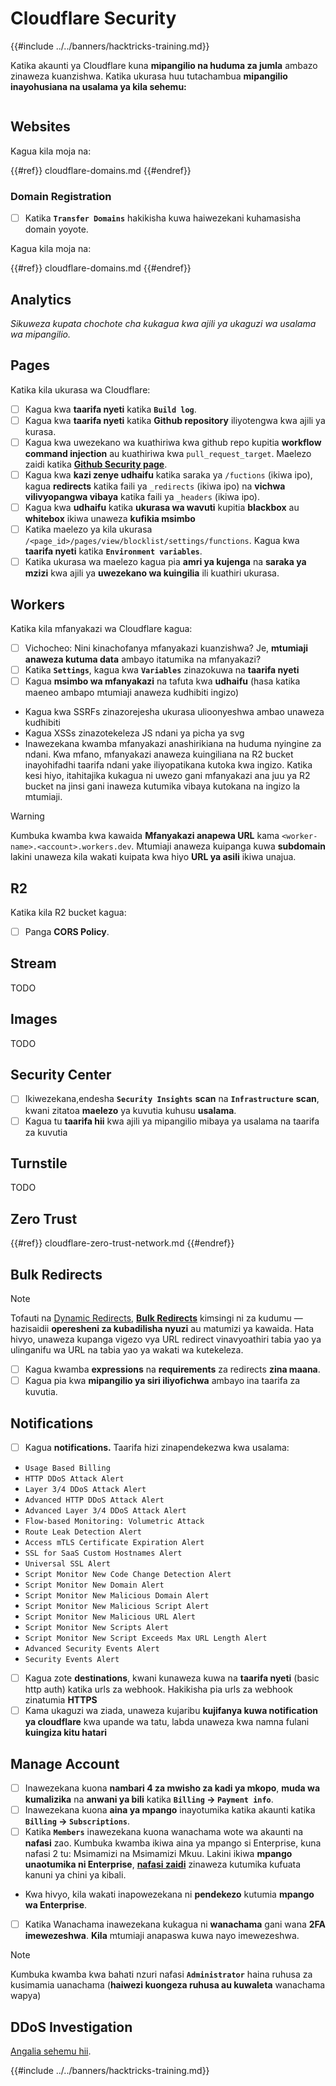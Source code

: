 # Cloudflare Security

{{#include ../../banners/hacktricks-training.md}}

Katika akaunti ya Cloudflare kuna **mipangilio na huduma za jumla** ambazo zinaweza kuanzishwa. Katika ukurasa huu tutachambua **mipangilio inayohusiana na usalama ya kila sehemu:**

<figure><img src="../../images/image (117).png" alt=""><figcaption></figcaption></figure>

## Websites

Kagua kila moja na:

{{#ref}}
cloudflare-domains.md
{{#endref}}

### Domain Registration

- [ ] Katika **`Transfer Domains`** hakikisha kuwa haiwezekani kuhamasisha domain yoyote.

Kagua kila moja na:

{{#ref}}
cloudflare-domains.md
{{#endref}}

## Analytics

_Sikuweza kupata chochote cha kukagua kwa ajili ya ukaguzi wa usalama wa mipangilio._

## Pages

Katika kila ukurasa wa Cloudflare:

- [ ] Kagua kwa **taarifa nyeti** katika **`Build log`**.
- [ ] Kagua kwa **taarifa nyeti** katika **Github repository** iliyotengwa kwa ajili ya kurasa.
- [ ] Kagua kwa uwezekano wa kuathiriwa kwa github repo kupitia **workflow command injection** au kuathiriwa kwa `pull_request_target`. Maelezo zaidi katika [**Github Security page**](../github-security/).
- [ ] Kagua kwa **kazi zenye udhaifu** katika saraka ya `/fuctions` (ikiwa ipo), kagua **redirects** katika faili ya `_redirects` (ikiwa ipo) na **vichwa vilivyopangwa vibaya** katika faili ya `_headers` (ikiwa ipo).
- [ ] Kagua kwa **udhaifu** katika **ukurasa wa wavuti** kupitia **blackbox** au **whitebox** ikiwa unaweza **kufikia msimbo**
- [ ] Katika maelezo ya kila ukurasa `/<page_id>/pages/view/blocklist/settings/functions`. Kagua kwa **taarifa nyeti** katika **`Environment variables`**.
- [ ] Katika ukurasa wa maelezo kagua pia **amri ya kujenga** na **saraka ya mzizi** kwa ajili ya **uwezekano wa kuingilia** ili kuathiri ukurasa.

## **Workers**

Katika kila mfanyakazi wa Cloudflare kagua:

- [ ] Vichocheo: Nini kinachofanya mfanyakazi kuanzishwa? Je, **mtumiaji anaweza kutuma data** ambayo itatumika na mfanyakazi?
- [ ] Katika **`Settings`**, kagua kwa **`Variables`** zinazokuwa na **taarifa nyeti**
- [ ] Kagua **msimbo wa mfanyakazi** na tafuta kwa **udhaifu** (hasa katika maeneo ambapo mtumiaji anaweza kudhibiti ingizo)
- Kagua kwa SSRFs zinazorejesha ukurasa ulioonyeshwa ambao unaweza kudhibiti
- Kagua XSSs zinazotekeleza JS ndani ya picha ya svg
- Inawezekana kwamba mfanyakazi anashirikiana na huduma nyingine za ndani. Kwa mfano, mfanyakazi anaweza kuingiliana na R2 bucket inayohifadhi taarifa ndani yake iliyopatikana kutoka kwa ingizo. Katika kesi hiyo, itahitajika kukagua ni uwezo gani mfanyakazi ana juu ya R2 bucket na jinsi gani inaweza kutumika vibaya kutokana na ingizo la mtumiaji.

> [!WARNING]
> Kumbuka kwamba kwa kawaida **Mfanyakazi anapewa URL** kama `<worker-name>.<account>.workers.dev`. Mtumiaji anaweza kuipanga kuwa **subdomain** lakini unaweza kila wakati kuipata kwa hiyo **URL ya asili** ikiwa unajua.

## R2

Katika kila R2 bucket kagua:

- [ ] Panga **CORS Policy**.

## Stream

TODO

## Images

TODO

## Security Center

- [ ] Ikiwezekana,endesha **`Security Insights`** **scan** na **`Infrastructure`** **scan**, kwani zitatoa **maelezo** ya kuvutia kuhusu **usalama**.
- [ ] Kagua tu **taarifa hii** kwa ajili ya mipangilio mibaya ya usalama na taarifa za kuvutia

## Turnstile

TODO

## **Zero Trust**

{{#ref}}
cloudflare-zero-trust-network.md
{{#endref}}

## Bulk Redirects

> [!NOTE]
> Tofauti na [Dynamic Redirects](https://developers.cloudflare.com/rules/url-forwarding/dynamic-redirects/), [**Bulk Redirects**](https://developers.cloudflare.com/rules/url-forwarding/bulk-redirects/) kimsingi ni za kudumu — hazisaidii **operesheni za kubadilisha nyuzi** au matumizi ya kawaida. Hata hivyo, unaweza kupanga vigezo vya URL redirect vinavyoathiri tabia yao ya ulinganifu wa URL na tabia yao ya wakati wa kutekeleza.

- [ ] Kagua kwamba **expressions** na **requirements** za redirects **zina maana**.
- [ ] Kagua pia kwa **mipangilio ya siri iliyofichwa** ambayo ina taarifa za kuvutia.

## Notifications

- [ ] Kagua **notifications.** Taarifa hizi zinapendekezwa kwa usalama:
- `Usage Based Billing`
- `HTTP DDoS Attack Alert`
- `Layer 3/4 DDoS Attack Alert`
- `Advanced HTTP DDoS Attack Alert`
- `Advanced Layer 3/4 DDoS Attack Alert`
- `Flow-based Monitoring: Volumetric Attack`
- `Route Leak Detection Alert`
- `Access mTLS Certificate Expiration Alert`
- `SSL for SaaS Custom Hostnames Alert`
- `Universal SSL Alert`
- `Script Monitor New Code Change Detection Alert`
- `Script Monitor New Domain Alert`
- `Script Monitor New Malicious Domain Alert`
- `Script Monitor New Malicious Script Alert`
- `Script Monitor New Malicious URL Alert`
- `Script Monitor New Scripts Alert`
- `Script Monitor New Script Exceeds Max URL Length Alert`
- `Advanced Security Events Alert`
- `Security Events Alert`
- [ ] Kagua zote **destinations**, kwani kunaweza kuwa na **taarifa nyeti** (basic http auth) katika urls za webhook. Hakikisha pia urls za webhook zinatumia **HTTPS**
- [ ] Kama ukaguzi wa ziada, unaweza kujaribu **kujifanya kuwa notification ya cloudflare** kwa upande wa tatu, labda unaweza kwa namna fulani **kuingiza kitu hatari**

## Manage Account

- [ ] Inawezekana kuona **nambari 4 za mwisho za kadi ya mkopo**, **muda wa kumalizika** na **anwani ya bili** katika **`Billing` -> `Payment info`**.
- [ ] Inawezekana kuona **aina ya mpango** inayotumika katika akaunti katika **`Billing` -> `Subscriptions`**.
- [ ] Katika **`Members`** inawezekana kuona wanachama wote wa akaunti na **nafasi** zao. Kumbuka kwamba ikiwa aina ya mpango si Enterprise, kuna nafasi 2 tu: Msimamizi na Msimamizi Mkuu. Lakini ikiwa **mpango unaotumika ni Enterprise**, [**nafasi zaidi**](https://developers.cloudflare.com/fundamentals/account-and-billing/account-setup/account-roles/) zinaweza kutumika kufuata kanuni ya chini ya kibali.
- Kwa hivyo, kila wakati inapowezekana ni **pendekezo** kutumia **mpango wa Enterprise**.
- [ ] Katika Wanachama inawezekana kukagua ni **wanachama** gani wana **2FA imewezeshwa**. **Kila** mtumiaji anapaswa kuwa nayo imewezeshwa.

> [!NOTE]
> Kumbuka kwamba kwa bahati nzuri nafasi **`Administrator`** haina ruhusa za kusimamia uanachama (**haiwezi kuongeza ruhusa au kuwaleta** wanachama wapya)

## DDoS Investigation

[Angalia sehemu hii](cloudflare-domains.md#cloudflare-ddos-protection).

{{#include ../../banners/hacktricks-training.md}}
